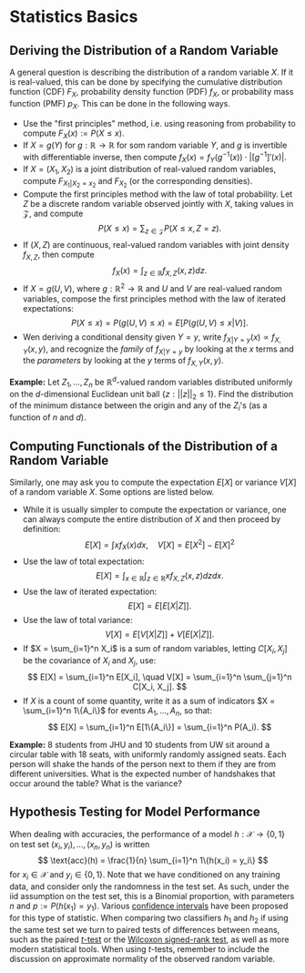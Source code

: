 # Statistics Basics

## Deriving the Distribution of a Random Variable

A general question is describing the distribution of a random variable $X$.
If it is real-valued, this can be done by specifying the cumulative distribution function (CDF) $F_X$, 
probability density function (PDF) $f_X$, or probability mass function (PMF) $p_X$. This can be done in the following ways.
- Use the "first principles" method, i.e. using reasoning from probability to compute $F_X(x) := P(X \leq x)$.
- If $X = g(Y)$ for $g: \mathbb{R} \rightarrow \mathbb{R}$ for som random variable $Y$, and $g$ is invertible with differentiable inverse, then
compute $f_X(x) = f_Y(g^{-1}(x)) \cdot |[g^{-1}]'(x)|$.
- If $X = (X_1, X_2)$ is a joint distribution of real-valued random variables, compute $F_{X_1 | X_2 = x_2}$ and $F_{X_2}$ (or the corresponding densities).
- Compute the first principles method with the law of total probability. Let $Z$ be a discrete random variable observed jointly with $X$, taking values in $\mathcal{Z}$, and compute
$$
    P(X \leq x) = \sum_{z \in \mathcal{Z}} P(X \leq x, Z = z).
$$
- If $(X, Z)$ are continuous, real-valued random variables with joint density $f_{X, Z}$, then compute
$$
    f_X(x) = \int_{z \in \mathbb{R}} f_{X, Z}(x, z)dz.
$$
- If $X = g(U, V)$, where $g: \mathbb{R}^2 \rightarrow \mathbb{R}$ and $U$ and $V$ are real-valued random variables, compose the first
principles method with the law of iterated expectations:
$$
P(X \leq x) = P(g(U, V) \leq x) = E[P(g(U, V) \leq x | V)].
$$
- Wen deriving a conditional density given $Y = y$, write $f_{X | Y = y}(x) \propto f_{X, Y}(x, y)$, and recognize the 
*family* of $f_{X | Y = y}$ by looking at the $x$ terms and the *parameters* by looking at the $y$ terms of $f_{X, Y}(x, y)$.

**Example:** Let $Z_1, \ldots, Z_n$ be $\mathbb{R}^d$-valued random variables distributed uniformly on the $d$-dimensional Euclidean unit ball $\{z: ||z||_2 \leq 1\}$. Find the distribution of the minimum distance between the origin and any of the $Z_i$'s (as a function of $n$ and $d$).

## Computing Functionals of the Distribution of a Random Variable

Similarly, one may ask you to compute the expectation $E[X]$ or variance $V[X]$ of a random variable $X$. Some options are listed below.
- While it is usually simpler to compute the expectation or variance, one can always compute the entire distribution of $X$ and then proceed by definition:
$$
E[X] = \int x f_X(x) dx, \quad V[X] = E[X^2] - E[X]^2
$$
- Use the law of total expectation:
$$
    E[X] = \int_{x \in \mathbb{R}}\int_{z \in \mathbb{R}} x f_{X, Z}(x, z)dzdx.
$$
- Use the law of iterated expectation:
$$
    E[X] = E[E[X | Z]].
$$
- Use the law of total variance:
$$
    V[X] = E[V[X|Z]] + V[E[X|Z]].
$$
- If $X = \sum_{i=1}^n X_i$ is a sum of random variables, letting $C[X_i, X_j]$ be the covariance of $X_i$ and $X_j$, use:
$$
    E[X] = \sum_{i=1}^n E[X_i], \quad V[X] = \sum_{i=1}^n \sum_{j=1}^n C[X_i, X_j].
$$
- If $X$ is a count of some quantity, write it as a sum of indicators $X = \sum_{i=1}^n 1\{A_i\}$ for events $A_1, \ldots, A_n$, so that:
$$
    E[X] = \sum_{i=1}^n E[1\{A_i\}] = \sum_{i=1}^n P(A_i). 
$$

**Example:** 8 students from JHU and 10 students from UW sit around a circular table with 18 seats, with uniformly randomly assigned seats. Each person will shake the hands of the person next to them if they are from different universities. What is the expected number of handshakes that occur around the table? What is the variance?


## Hypothesis Testing for Model Performance

When dealing with accuracies, the performance of a model $h: \mathcal{X} \rightarrow \{0, 1\}$ on test set $(x_i, y_i), ..., (x_n, y_n)$ is written
$$
    \text{acc}(h) = \frac{1}{n} \sum_{i=1}^n 1\{h(x_i) = y_i\}
$$
for $x_i \in \mathcal{X}$ and $y_i \in \{0, 1\}$. Note that we have conditioned on any training data, and consider only the randomness in the test set. 
As such, under the iid assumption on the test set, this is a Binomial proportion, with parameters $n$ and $p := P(h(x_1) = y_1)$. Various [confidence intervals](https://en.wikipedia.org/wiki/Binomial_proportion_confidence_interval) have been proposed for this type of statistic. When comparing two classifiers $h_1$ and $h_2$
if using the same test set we turn to paired tests of differences between means, such as the paired [$t$-test](https://en.wikipedia.org/wiki/Student%27s_t-test) or the [Wilcoxon signed-rank test](https://en.wikipedia.org/wiki/Wilcoxon_signed-rank_test), as well as more modern statistical tools. When using $t$-tests, remember to include the discussion on approximate normality of the observed random variable.